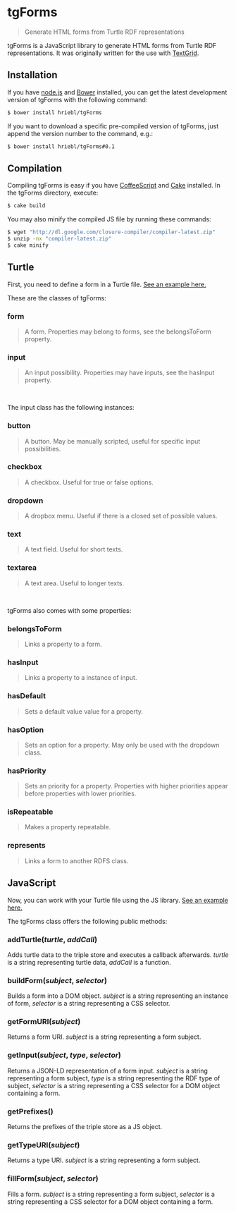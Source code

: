 # tgForms

> Generate HTML forms from Turtle RDF representations

tgForms is a JavaScript library to generate HTML forms from Turtle RDF representations. It was originally written for the use with [TextGrid](http://textgrid.de).

## Installation


If you have [node.js](http://nodejs.org) and [Bower](http://bower.io) installed, you can get the latest development version of tgForms with the following command:

```sh
$ bower install hriebl/tgForms
```

If you want to download a specific pre-compiled version of tgForms, just append the version number to the command, e.g.:

```sh
$ bower install hriebl/tgForms#0.1
```

## Compilation

Compiling tgForms is easy if you have [CoffeeScript](http://coffeescript.org) and [Cake](http://coffeescript.org/documentation/docs/cake.html) installed. In the tgForms directory, execute:

```sh
$ cake build
```

You may also minify the compiled JS file by running these commands:

```sh
$ wget "http://dl.google.com/closure-compiler/compiler-latest.zip"
$ unzip -nx "compiler-latest.zip"
$ cake minify
```

## Turtle

First, you need to define a form in a Turtle file. [See an example here.](https://github.com/hriebl/bolPerson/blob/master/src/main/webapp/bolPerson.ttl)

These are the classes of tgForms:

### form

> A form. Properties may belong to forms, see the belongsToForm property.

### input

> An input possibility. Properties may have inputs, see the hasInput property.

&nbsp;

The input class has the following instances:

### button

> A button. May be manually scripted, useful for specific input possibilities.

### checkbox

> A checkbox. Useful for true or false options.

### dropdown

> A dropbox menu. Useful if there is a closed set of possible values.

### text

> A text field. Useful for short texts.

### textarea

> A text area. Useful to longer texts.

&nbsp;

tgForms also comes with some properties:

### belongsToForm

> Links a property to a form.

### hasInput

> Links a property to a instance of input.

### hasDefault

> Sets a default value value for a property.

### hasOption

> Sets an option for a property. May only be used with the dropdown class.

### hasPriority

> Sets an priority for a property. Properties with higher priorities appear before properties with lower priorities.

### isRepeatable

> Makes a property repeatable.

### represents

> Links a form to another RDFS class.

## JavaScript

Now, you can work with your Turtle file using the JS library. [See an example here.](https://github.com/hriebl/bolPerson/blob/master/src/main/webapp/bolPerson.coffee)

The tgForms class offers the following public methods:

### addTurtle(*turtle*, *addCall*)

Adds turtle data to the triple store and executes a callback afterwards. *turtle* is a string representing turtle data, *addCall* is a function.

### buildForm(*subject*, *selector*)

Builds a form into a DOM object. *subject* is a string representing an instance of form, *selector* is a string representing a CSS selector.

### getFormURI(*subject*)

Returns a form URI. *subject* is a string representing a form subject.

### getInput(*subject*, *type*, *selector*)

Returns a JSON-LD representation of a form input. *subject* is a string representing a form subject, *type* is a string representing the RDF type of subject, *selector* is a string representing a CSS selector for a DOM object containing a form.

### getPrefixes()

Returns the prefixes of the triple store as a JS object.

### getTypeURI(*subject*)

Returns a type URI. *subject* is a string representing a form subject.

### fillForm(*subject*, *selector*)

Fills a form. *subject* is a string representing a form subject, *selector* is a string representing a CSS selector for a DOM object containing a form.
